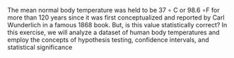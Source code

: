 The mean normal body temperature was held to be 37 ∘ C or 98.6 ∘F for more than 120 years since it was first conceptualized and reported by Carl Wunderlich in a famous 1868 book. But, is this value statistically correct?
In this exercise, we will analyze a dataset of human body temperatures and employ the concepts of hypothesis testing, confidence intervals, and statistical significance 
